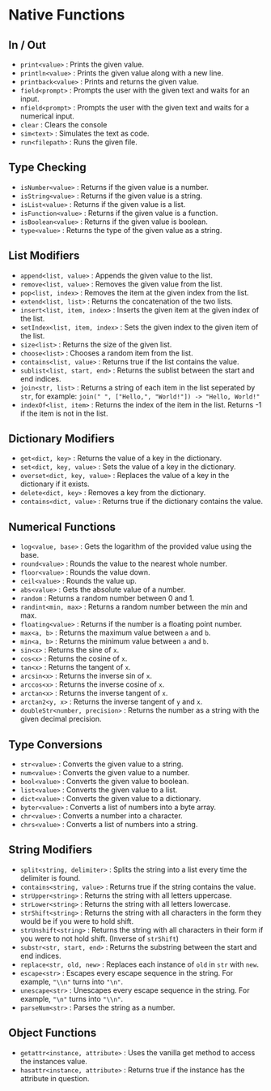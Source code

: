 
# Native Functions

## In / Out
- `print<value>` : Prints the given value.
- `println<value>` : Prints the given value along with a new line.
- `printback<value>` : Prints and returns the given value.
- `field<prompt>` : Prompts the user with the given text and waits for an input.
- `nfield<prompt>` : Prompts the user with the given text and waits for a numerical input.
- `clear` : Clears the console
- `sim<text>` : Simulates the text as code.
- `run<filepath>` : Runs the given file.
  
## Type Checking

- `isNumber<value>` : Returns if the given value is a number.
- `isString<value>` : Returns if the given value is a string.
- `isList<value>` : Returns if the given value is a list.
- `isFunction<value>` : Returns if the given value is a function.
- `isBoolean<value>` : Returns if the given value is boolean.
- `type<value>` : Returns the type of the given value as a string.

## List Modifiers

- `append<list, value>` : Appends the given value to the list.
- `remove<list, value>` : Removes the given value from the list.
- `pop<list, index>` : Removes the item at the given index from the list.
- `extend<list, list>` : Returns the concatenation of the two lists.
- `insert<list, item, index>` : Inserts the given item at the given index of the list.
- `setIndex<list, item, index>` : Sets the given index to the given item of the list.
- `size<list>` : Returns the size of the given list.
- `choose<list>` : Chooses a random item from the list.
- `contains<list, value>` : Returns true if the list contains the value.
- `sublist<list, start, end>` : Returns the sublist between the start and end indices.
- `join<str, list>` : Returns a string of each item in the list seperated by `str`, for example: `join(" ", ["Hello,", "World!"]) -> "Hello, World!"`
- `indexOf<list, item>` : Returns the index of the item in the list. Returns -1 if the item is not in the list.

## Dictionary Modifiers

- `get<dict, key>` : Returns the value of a key in the dictionary.
- `set<dict, key, value>` : Sets the value of a key in the dictionary.
- `overset<dict, key, value>` : Replaces the value of a key in the dictionary if it exists.
- `delete<dict, key>` : Removes a key from the dictionary.
- `contains<dict, value>` : Returns true if the dictionary contains the value.

## Numerical Functions

- `log<value, base>` : Gets the logarithm of the provided value using the base.
- `round<value>` : Rounds the value to the nearest whole number.
- `floor<value>` : Rounds the value down.
- `ceil<value>` : Rounds the value up.
- `abs<value>` : Gets the absolute value of a number.
- `random` : Returns a random number between 0 and 1.
- `randint<min, max>` : Returns a random number between the min and max.
- `floating<value>` : Returns if the number is a floating point number.
- `max<a, b>` : Returns the maximum value between `a` and `b`.
- `min<a, b>` : Returns the minimum value between `a` and `b`.
- `sin<x>` : Returns the sine of `x`.
- `cos<x>` : Returns the cosine of `x`.
- `tan<x>` : Returns the tangent of `x`.
- `arcsin<x>` : Returns the inverse sin of `x`.
- `arccos<x>` : Returns the inverse cosine of `x`.
- `arctan<x>` : Returns the inverse tangent of `x`.
- `arctan2<y, x>` : Returns the inverse tangent of `y` and `x`.
- `doubleStr<number, precision>` : Returns the number as a string with the given decimal precision.

## Type Conversions

- `str<value>` : Converts the given value to a string.
- `num<value>` : Converts the given value to a number.
- `bool<value>` : Converts the given value to boolean.
- `list<value>` : Converts the given value to a list.
- `dict<value>` : Converts the given value to a dictionary.
- `byter<value>` : Converts a list of numbers into a byte array.
- `chr<value>` : Converts a number into a character.
- `chrs<value>` : Converts a list of numbers into a string.

## String Modifiers

- `split<string, delimiter>` : Splits the string into a list every time the delimiter is found.
- `contains<string, value>` : Returns true if the string contains the value.
- `strUpper<string>` : Returns the string with all letters uppercase.
- `strLower<string>` : Returns the string with all letters lowercase.
- `strShift<string>` : Returns the string with all characters in the form they would be if you were to hold shift.
- `strUnshift<string>` : Returns the string with all characters in their form if you were to not hold shift. (Inverse of `strShift`)
- `substr<str, start, end>` : Returns the substring between the start and end indices.
- `replace<str, old, new>` : Replaces each instance of `old` in `str` with `new`.
- `escape<str>` : Escapes every escape sequence in the string. For example, `"\\n"` turns into `"\n"`.
- `unescape<str>` : Unescapes every escape sequence in the string. For example, `"\n"` turns into `"\\n"`.
- `parseNum<str>` : Parses the string as a number.

## Object Functions

- `getattr<instance, attribute>` : Uses the vanilla get method to access the instances value.
- `hasattr<instance, attribute>` : Returns true if the instance has the attribute in question.
